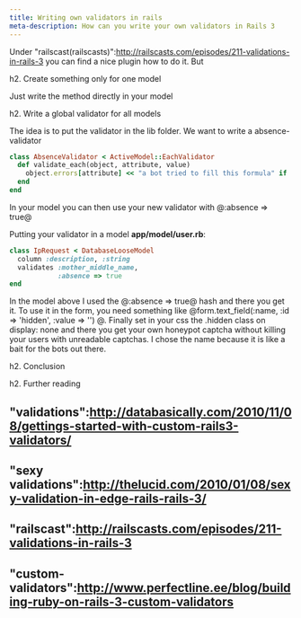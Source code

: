 ```yaml
---
title: Writing own validators in rails
meta-description: How can you write your own validators in Rails 3
---
```


Under "railscast(railscasts)":http://railscasts.com/episodes/211-validations-in-rails-3 you can find a nice plugin how to do it. But


h2. Create something only for one model

Just write the method directly in your model


h2. Write a global validator for all models

The idea is to put the validator in the lib folder. We want to write a absence-validator


```ruby
class AbsenceValidator < ActiveModel::EachValidator
  def validate_each(object, attribute, value)
    object.errors[attribute] << "a bot tried to fill this formula" if !value.blank?
  end
end
```


In your model you can then use your new validator with @:absence => true@

Putting your validator in a model __app/model/user.rb__:

```ruby
class IpRequest < DatabaseLooseModel
  column :description, :string
  validates :mother_middle_name,
            :absence => true
end
```

In the model above I used the @:absence => true@ hash and there you get it. To use it in the form, you need something like @form.text_field(:name, :id => 'hidden', :value => '') @. Finally set in your css the .hidden class on display: none and there you get your own honeypot captcha without killing your users with unreadable captchas. I chose the name because it is like a bait for the bots out there.

h2. Conclusion

h2. Further reading

## "validations":http://databasically.com/2010/11/08/gettings-started-with-custom-rails3-validators/
## "sexy validations":http://thelucid.com/2010/01/08/sexy-validation-in-edge-rails-rails-3/
## "railscast":http://railscasts.com/episodes/211-validations-in-rails-3
## "custom-validators":http://www.perfectline.ee/blog/building-ruby-on-rails-3-custom-validators


